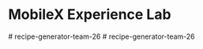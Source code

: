 # MobileX Experience Lab
#   r e c i p e - g e n e r a t o r - t e a m - 2 6  
 # recipe-generator-team-26
